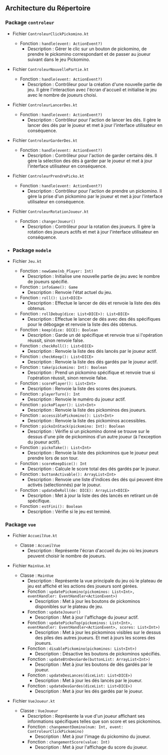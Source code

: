 ## Architecture du Répertoire

### Package `controleur`

- Fichier `ControleurClickPickomino.kt`
  - Fonction : `handle(event: ActionEvent?)`
    - Description : Gérer le clic sur un bouton de pickomino, de prendre le pickomino correspondant et de passer au joueur suivant dans le jeu Pickomino.

- Fichier `ControleurNouvellePartie.kt`
  
  - Fonction : `handle(event: ActionEvent?)`
    - Description : Contrôleur pour la création d'une nouvelle partie de jeu. Il gère l'interaction avec l'écran d'accueil et initialise le jeu avec le nombre de joueurs choisi.

- Fichier `ControleurLancerDes.kt`
  
  - Fonction : `handle(event: ActionEvent?)`
    - Description : Contrôleur pour l'action de lancer les dés. Il gère le lancer des dés par le joueur et met à jour l'interface utilisateur en conséquence.

- Fichier `ControleurGarderDes.kt`
  
  - Fonction : `handle(event: ActionEvent?)`
    - Description : Contrôleur pour l'action de garder certains dés. Il gère la sélection des dés à garder par le joueur et met à jour l'interface utilisateur en conséquence.

- Fichier `ControleurPrendrePicko.kt`
  
  - Fonction : `handle(event: ActionEvent?)`
    - Description : Contrôleur pour l'action de prendre un pickomino. Il gère la prise d'un pickomino par le joueur et met à jour l'interface utilisateur en conséquence.

- Fichier `ControleurRotationJoueur.kt`
  
  - Fonction : `changerJoueur()`
    - Description : Contrôleur pour la rotation des joueurs. Il gère la rotation des joueurs actifs et met à jour l'interface utilisateur en conséquence.
- ### Package `modele`

- Fichier `Jeu.kt`
  - Fonction : `newGame(nb_Player: Int)`
    - Description : Initialise une nouvelle partie de jeu avec le nombre de joueurs spécifié.
  - Fonction : `infoGame(): Game`
    - Description : Renvoie l'état actuel du jeu.
  - Fonction : `roll(): List<DICE>`
    - Description : Effectue le lancer de dés et renvoie la liste des dés obtenus.
  - Fonction : `rollDebug(dice: List<DICE>): List<DICE>`
    - Description : Effectue le lancer de dés avec des dés spécifiques pour le débogage et renvoie la liste des dés obtenus.
  - Fonction : `keep(dice: DICE): Boolean`
    - Description : Garde un dé spécifique et renvoie true si l'opération réussit, sinon renvoie false.
  - Fonction : `checkRoll(): List<DICE>`
    - Description : Renvoie la liste des dés lancés par le joueur actif.
  - Fonction : `checkKeep(): List<DICE>`
    - Description : Renvoie la liste des dés gardés par le joueur actif.
  - Fonction : `take(pickomino: Int): Boolean`
    - Description : Prend un pickomino spécifique et renvoie true si l'opération réussit, sinon renvoie false.
  - Fonction : `scorePlayer(): List<Int>`
    - Description : Renvoie la liste des scores des joueurs.
  - Fonction : `playerTurn(): Int`
    - Description : Renvoie le numéro du joueur actif.
  - Fonction : `pickoPlayer(): List<Int>`
    - Description : Renvoie la liste des pickominos des joueurs.
  - Fonction : `accessiblePickomino(): List<Int>`
    - Description : Renvoie la liste des pickominos accessibles.
  - Fonction : `pickoInStack(pickomino: Int): Boolean`
    - Description : Vérifie si un pickomino donné se trouve sur le dessus d'une pile de pickominos d'un autre joueur (à l'exception du joueur actif).
  - Fonction : `pickoTake(): List<Int>`
    - Description : Renvoie la liste des pickominos que le joueur peut prendre lors de son tour.
  - Fonction : `scoreKeepDice(): Int`
    - Description : Calcule le score total des dés gardés par le joueur.
  - Fonction : `buttonActivable(): ArrayList<Int>`
    - Description : Renvoie une liste d'indices des dés qui peuvent être activés (sélectionnés) par le joueur.
  - Fonction : `updateDeRoll(de: DICE): ArrayList<DICE>`
    - Description : Met à jour la liste des dés lancés en retirant un dé spécifique.
  - Fonction : `estFini(): Boolean`
    - Description : Vérifie si le jeu est terminé.

### Package `vue`

- Fichier `AccueilVue.kt`
  
  - Classe : `AccueilVue`
    - Description : Représente l'écran d'accueil du jeu où les joueurs peuvent choisir le nombre de joueurs.

- Fichier `MainVue.kt`
  
  - Classe : `MainVue`
    - Description : Représente la vue principale du jeu où le plateau de jeu est affiché et les actions des joueurs sont gérées.
    - Fonction : `updatePickomino(pickominos: List<Int>, eventHandler: EventHandler<ActionEvent>)`
      - Description : Met à jour les boutons de pickominos disponibles sur le plateau de jeu.
    - Fonction : `updateJoueur()`
      - Description : Met à jour l'affichage du joueur actif.
    - Fonction : `updatePickoTop(pickominos: List<Int>, eventHandler: EventHandler<ActionEvent>, scores: List<Int>)`
      - Description : Met à jour les pickominos visibles sur le dessus des piles des autres joueurs. Et met à jours les scores des joueurs.
    - Fonction : `disablePickomino(pickominos: List<Int>)`
      - Description : Désactive les boutons de pickominos spécifiés.
    - Fonction : `updateBtnDesGarde(buttonList: ArrayList<Int>)`
      - Description : Met à jour les boutons de dés gardés par le joueur.
    - Fonction : `updateDesLances(diceList: List<DICE>)`
      - Description : Met à jour les dés lancés par le joueur.
    - Fonction : `updateDesGardes(diceList: List<DICE>)`
      - Description : Met à jour les dés gardés par le joueur.

- Fichier `VueJoueur.kt`
  
  - Classe : `VueJoueur`
    - Description : Représente la vue d'un joueur affichant ses informations spécifiques telles que son score et ses pickominos.
    - Fonction : `changementDomino(num: Int, event: ControleurClickPickomino)`
      - Description : Met à jour l'image du pickomino du joueur.
    - Fonction : `changementScore(value: Int)`
      - Description : Met à jour l'affichage du score du joueur.
